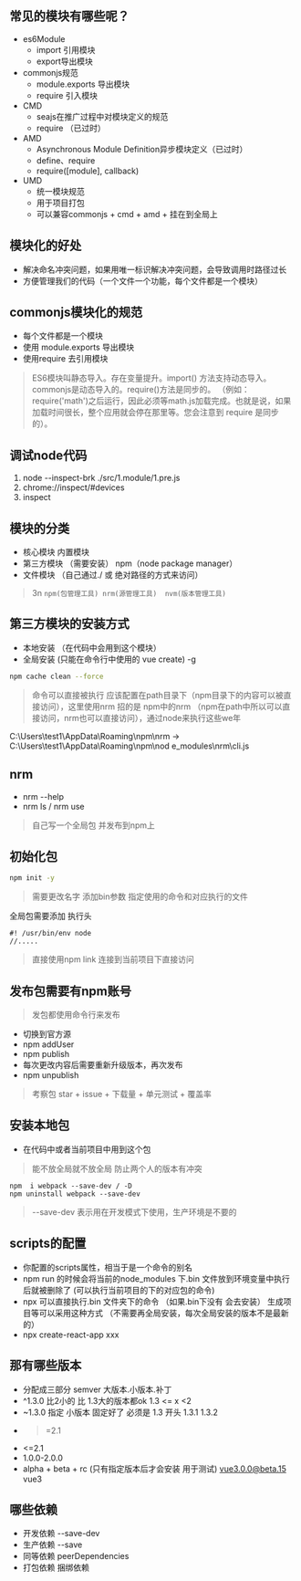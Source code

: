 ## 常见的模块有哪些呢？
+ es6Module
    * import 引用模块
    * export导出模块
+ commonjs规范
    * module.exports 导出模块
    * require 引入模块
+ CMD
    * seajs在推广过程中对模块定义的规范
    * require （已过时）
+ AMD
    * Asynchronous Module Definition异步模块定义（已过时）
    * define、require
    * require([module], callback)
+ UMD
    * 统一模块规范 
    * 用于项目打包
    * 可以兼容commonjs + cmd + amd + 挂在到全局上

## 模块化的好处
- 解决命名冲突问题，如果用唯一标识解决冲突问题，会导致调用时路径过长
- 方便管理我们的代码（一个文件一个功能，每个文件都是一个模块）

## commonjs模块化的规范
- 每个文件都是一个模块
- 使用 module.exports 导出模块
- 使用require 去引用模块

> ES6模块叫静态导入。存在变量提升。import() 方法支持动态导入。
> commonjs是动态导入的。require()方法是同步的。    （例如：require('math')之后运行，因此必须等math.js加载完成。也就是说，如果加载时间很长，整个应用就会停在那里等。您会注意到 require 是同步的）。

## 调试node代码
1. node --inspect-brk ./src/1.module/1.pre.js
2. chrome://inspect/#devices
3. inspect


## 模块的分类 
- 核心模块 内置模块
- 第三方模块 （需要安装） npm（node package manager）
- 文件模块 （自己通过./ 或 绝对路径的方式来访问）

> 3n  `npm(包管理工具) nrm(源管理工具)  nvm(版本管理工具)`

## 第三方模块的安装方式
- 本地安装 （在代码中会用到这个模块） 
- 全局安装  (只能在命令行中使用的 vue create)  -g

```bash
npm cache clean --force
```

> 命令可以直接被执行 应该配置在path目录下（npm目录下的内容可以被直接访问），这里使用nrm 招的是 npm中的nrm （npm在path中所以可以直接访问，nrm也可以直接访问），通过node来执行这些we年

C:\Users\test1\AppData\Roaming\npm\nrm -> C:\Users\test1\AppData\Roaming\npm\nod
e_modules\nrm\cli.js


## nrm
- nrm --help 
- nrm ls / nrm use 

> 自己写一个全局包 并发布到npm上

## 初始化包
```bash
npm init -y
```

> 需要更改名字 添加bin参数 指定使用的命令和对应执行的文件

全局包需要添加 执行头
```
#! /usr/bin/env node
//.....
```

> 直接使用npm link 连接到当前项目下直接访问

## 发布包需要有npm账号
> 发包都使用命令行来发布 

- 切换到官方源
- npm addUser
- npm publish
- 每次更改内容后需要重新升级版本，再次发布
- npm unpublish

> 考察包 star + issue + 下载量 + 单元测试 + 覆盖率 


## 安装本地包
- 在代码中或者当前项目中用到这个包

> 能不放全局就不放全局 防止两个人的版本有冲突

```
npm  i webpack --save-dev / -D
npm uninstall webpack --save-dev
```

> --save-dev 表示用在开发模式下使用，生产环境是不要的

## scripts的配置
- 你配置的scripts属性，相当于是一个命令的别名
- npm run 的时候会将当前的node_modules 下.bin 文件放到环境变量中执行后就被删除了 (可以执行当前项目的下的对应包的命令)
- npx 可以直接执行.bin 文件夹下的命令 （如果.bin下没有 会去安装）  生成项目等可以采用这种方式 （不需要再全局安装，每次全局安装的版本不是最新的）
- npx create-react-app xxx

## 那有哪些版本
- 分配成三部分 semver  大版本.小版本.补丁
- ^1.3.0 比2小的 比 1.3大的版本都ok     1.3 <= x <2  
- ~1.3.0  指定 小版本  固定好了 必须是  1.3 开头   1.3.1 1.3.2
- >=2.1
- <=2.1
- 1.0.0-2.0.0
- alpha + beta + rc (只有指定版本后才会安装 用于测试)  vue3.0.0@beta.15  vue3


##  哪些依赖
- 开发依赖 --save-dev
- 生产依赖 --save
- 同等依赖 peerDependencies
- 打包依赖 捆绑依赖
